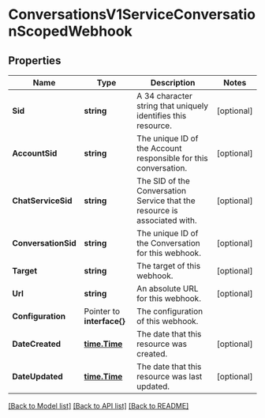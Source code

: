 # ConversationsV1ServiceConversationScopedWebhook

## Properties

Name | Type | Description | Notes
------------ | ------------- | ------------- | -------------
**Sid** | **string** | A 34 character string that uniquely identifies this resource. |[optional] 
**AccountSid** | **string** | The unique ID of the Account responsible for this conversation. |[optional] 
**ChatServiceSid** | **string** | The SID of the Conversation Service that the resource is associated with. |[optional] 
**ConversationSid** | **string** | The unique ID of the Conversation for this webhook. |[optional] 
**Target** | **string** | The target of this webhook. |[optional] 
**Url** | **string** | An absolute URL for this webhook. |[optional] 
**Configuration** | Pointer to **interface{}** | The configuration of this webhook. |
**DateCreated** | [**time.Time**](time.Time.md) | The date that this resource was created. |[optional] 
**DateUpdated** | [**time.Time**](time.Time.md) | The date that this resource was last updated. |[optional] 

[[Back to Model list]](../README.md#documentation-for-models) [[Back to API list]](../README.md#documentation-for-api-endpoints) [[Back to README]](../README.md)


